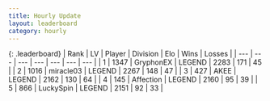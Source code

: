 ```yaml
---
title: Hourly Update
layout: leaderboard
category: hourly
---
```


{: .leaderboard}
| Rank | LV | Player | Division | Elo | Wins | Losses |
| --- | --- | --- | --- | --- | --- | --- |
| <span data-change="1">1</span> | 1347 | <span title="ID: 315148">GryphonEX</span> | LEGEND | <span data-change="18">2283</span> | <span data-change="4">171</span> | <span data-change="0">45</span> |
| <span data-change="-1">2</span> | 1016 | <span title="ID: 416373">miracle03</span> | LEGEND | <span data-change="-10">2267</span> | <span data-change="0">148</span> | <span data-change="1">47</span> |
| <span data-change="0">3</span> | 427 | <span title="ID: 455100">AKEE</span> | LEGEND | <span data-change="0">2162</span> | <span data-change="0">130</span> | <span data-change="0">64</span> |
| <span data-change="0">4</span> | 145 | <span title="ID: 573202">Affection</span> | LEGEND | <span data-change="0">2160</span> | <span data-change="0">95</span> | <span data-change="0">39</span> |
| <span data-change="0">5</span> | 866 | <span title="ID: 498412">LuckySpin</span> | LEGEND | <span data-change="0">2151</span> | <span data-change="0">92</span> | <span data-change="0">33</span> |